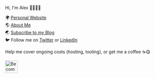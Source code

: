 Hi, I'm Alex 👋👨🏻‍💻

🌍 <a href="https://alexn.org/" target="_blank">Personal Website</a> <br>
🌎 <a href="https://alexn.org/about.html" target="_blank">About Me</a> <br>
🌏 <a href="https://alexn.org/subscribe.html" target="_blank">Subscribe to my Blog</a> <br>
🐦 Follow me on <a href="https://twitter.com/alexelcu" target="_blank">Twitter</a> or <a href="https://www.linkedin.com/in/alexelcu/" target="_blank">LinkedIn</a>


Help me cover ongoing costs (hosting, tooling), or get me a coffee ☕️😋

<a href="https://www.patreon.com/bePatron?u=6102596"><img label="Become a Patron!" alt="Become a Patron!" title="Become a Patron!" src="https://c5.patreon.com/external/logo/become_a_patron_button@2x.png" target="_blank" height="40" /></a>
